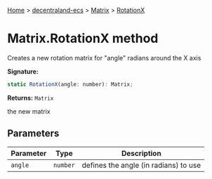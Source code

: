 [Home](./index) &gt; [decentraland-ecs](./decentraland-ecs.md) &gt; [Matrix](./decentraland-ecs.matrix.md) &gt; [RotationX](./decentraland-ecs.matrix.rotationx.md)

# Matrix.RotationX method

Creates a new rotation matrix for "angle" radians around the X axis

**Signature:**
```javascript
static RotationX(angle: number): Matrix;
```
**Returns:** `Matrix`

the new matrix

## Parameters

|  Parameter | Type | Description |
|  --- | --- | --- |
|  `angle` | `number` | defines the angle (in radians) to use |

